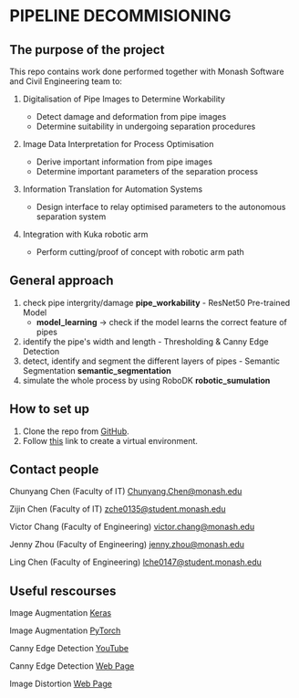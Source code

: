 
# PIPELINE DECOMMISIONING

## The purpose of the project
This repo contains work done performed together with Monash Software and Civil Engineering team to:

1. Digitalisation of Pipe Images to Determine Workability
    - Detect damage and deformation from pipe images
    - Determine suitability in undergoing separation procedures

2. Image Data Interpretation for Process Optimisation
    - Derive important information from pipe images
    - Determine important parameters of the separation process

3. Information Translation for Automation Systems
    - Design interface to relay optimised parameters to the autonomous separation system
  
4. Integration with Kuka robotic arm
   - Perform cutting/proof of concept with robotic arm path

## General approach
1. check pipe intergrity/damage **pipe_workability** - ResNet50 Pre-trained Model
    - **model_learning** -> check if the model learns the correct feature of pipes
2. identify the pipe's width and length - Thresholding & Canny Edge Detection
3. detect, identify and segment the different layers of pipes - Semantic Segmentation **semantic_segmentation**
4. simulate the whole process by using RoboDK **robotic_sumulation**

## How to set up
1. Clone the repo from [GitHub](https://github.com/LingC2001/pipeline-decommissioning).
2. Follow [this](https://packaging.python.org/en/latest/guides/installing-using-pip-and-virtual-environments/) link to create a virtual environment.

## Contact people
Chunyang Chen (Faculty of IT) Chunyang.Chen@monash.edu

Zijin Chen (Faculty of IT) zche0135@student.monash.edu

Victor Chang (Faculty of Engineering) victor.chang@monash.edu

Jenny Zhou (Faculty of Engineering) jenny.zhou@monash.edu

Ling Chen (Faculty of Engineering) lche0147@student.monash.edu

## Useful rescourses
Image Augmentation [Keras](https://machinelearningmastery.com/how-to-configure-image-data-augmentation-when-training-deep-learning-neural-networks/)

Image Augmentation [PyTorch](https://pytorch.org/vision/main/transforms.html)

Canny Edge Detection [YouTube](https://www.youtube.com/watch?v=gmrbZOpPeno)

Canny Edge Detection [Web Page](canny-edge-detection-step-by-step-in-python-computer-vision-b49c3a2d8123)

Image Distortion [Web Page](https://subscription.packtpub.com/book/application-development/9781785283932/1/ch01lvl1sec16/image-warping)

